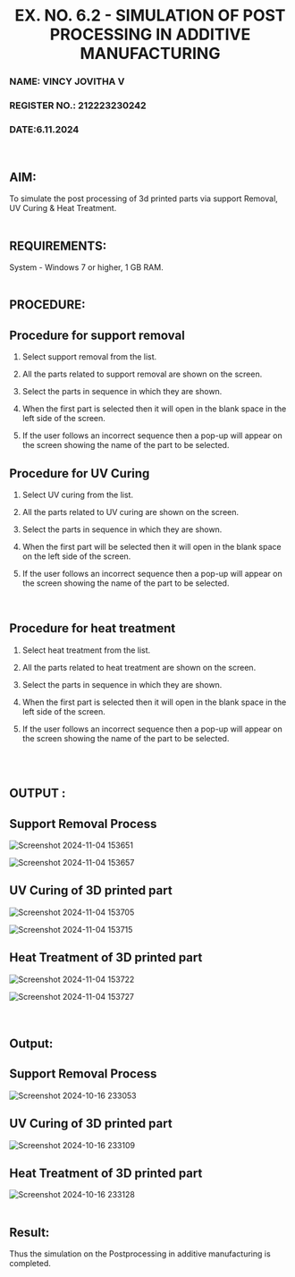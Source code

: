 <H1 ALIGN =CENTER>EX. NO. 6.2 - SIMULATION OF POST PROCESSING IN ADDITIVE MANUFACTURING
<H3>NAME: VINCY JOVITHA V</H3>
<H3>REGISTER NO.: 212223230242</H3>
<H3>DATE:6.11.2024</H3>
<br>
  
## AIM: 
 To simulate the post processing of 3d printed parts via support Removal, UV Curing & Heat Treatment.
<br>
<br>

## REQUIREMENTS:
 System - Windows 7 or higher, 1 GB RAM.
<br>
<br>

## PROCEDURE:

## Procedure for support removal
 1.	Select support removal from the list.

 2.	All the parts related to support removal are shown on the screen.

 3.	Select the parts in sequence in which they are shown.

 4.	When the first part is selected then it will open in the blank space in the left side of the screen.

 5.	If the user follows an incorrect sequence then a pop-up will appear on the screen showing the name of the part to be selected.

## Procedure for UV Curing
 1.	Select UV curing from the list.

 2.	All the parts related to UV curing are shown on the screen.

 3.	Select the parts in sequence in which they are shown.

 4.	When the first part will be selected then it will open in the blank space on the left side of the screen.

 5.	If the user follows an incorrect sequence then a pop-up will appear on the screen showing the name of the part to be selected.
<br>

## Procedure for heat treatment
 1.	Select heat treatment from the list.

 2.	All the parts related to heat treatment are shown on the screen.

 3.	Select the parts in sequence in which they are shown.

 4.	When the first part is selected then it will open in the blank space in the left side of the screen.

 5.	If the user follows an incorrect sequence then a pop-up will appear on the screen showing the name of the part to be selected.
<br>
<br>

## OUTPUT :

## Support Removal Process
![Screenshot 2024-11-04 153651](https://github.com/user-attachments/assets/7720790b-b116-4413-8f93-82a03115a232)

![Screenshot 2024-11-04 153657](https://github.com/user-attachments/assets/723040e8-a5a3-4a09-9ea7-37383fe6d62f)

## UV Curing of 3D printed part

![Screenshot 2024-11-04 153705](https://github.com/user-attachments/assets/ea176a71-3952-4008-9b52-b140a5a4d8ca)

![Screenshot 2024-11-04 153715](https://github.com/user-attachments/assets/f0643907-e007-48de-97b9-6105b66c4055)


## Heat Treatment of 3D printed part
![Screenshot 2024-11-04 153722](https://github.com/user-attachments/assets/59b272e0-75d7-4f9e-99dd-9f7b613d42c7)


![Screenshot 2024-11-04 153727](https://github.com/user-attachments/assets/2a67aabe-c7e5-4569-a90f-ff75ed57925f)
<br>
<br>
<br>

## Output:

## Support Removal Process
![Screenshot 2024-10-16 233053](https://github.com/user-attachments/assets/f0245de4-ea95-4d9d-a8f4-d6a78c6f8bff)

## UV Curing of 3D printed part
![Screenshot 2024-10-16 233109](https://github.com/user-attachments/assets/3d049812-adc3-4de8-8f51-08d4616fa28c)

## Heat Treatment of 3D printed part
![Screenshot 2024-10-16 233128](https://github.com/user-attachments/assets/26a71855-fe45-4703-be18-758e58f579f5)
<br>
<br>

## Result: 
 Thus the simulation on the Postprocessing in additive manufacturing is completed.
